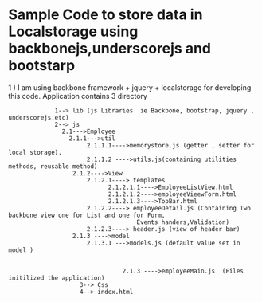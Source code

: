 # Sample Code to store data in Localstorage using backbonejs,underscorejs and bootstarp
1 ) I am using backbone framework + jquery + localstorage for developing this code.
    Application contains 3 directory




                 1--> lib (js Libraries  ie Backbone, bootstrap, jquery , underscorejs.etc)
                 2--> js
                   2.1--->Employee
                     2.1.1--->util
                          2.1.1.1---->memorystore.js (getter , setter for local storage).
                          2.1.1.2 ---->utils.js(containing utilities methods, reusable method)
                      2.1.2---->View
                          2.1.2.1----> templates
                                2.1.2.1.1---->EmployeeListView.html
                                2.1.2.1.2---->employeeVieewForm.html
                                2.1.2.1.3---->TopBar.html
                          2.1.2.2----> employeeDetail.js (Containing Two backbone view one for List and one for Form,
                                        Events handers,Validation)
                          2.1.2.3----> header.js (view of header bar)
                      2.1.3 ---->model
                          2.1.3.1 --->models.js (default value set in model )


                                    2.1.3 ---->employeeMain.js  (Files initilized the application)
                        3--> Css
                        4--> index.html



